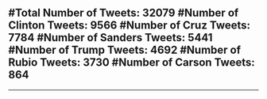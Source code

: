 #Total Number of Tweets: 32079 
#Number of Clinton Tweets: 9566
#Number of Cruz Tweets: 7784
#Number of Sanders Tweets: 5441
#Number of Trump Tweets: 4692
#Number of Rubio Tweets: 3730
#Number of Carson Tweets: 864
---
---
